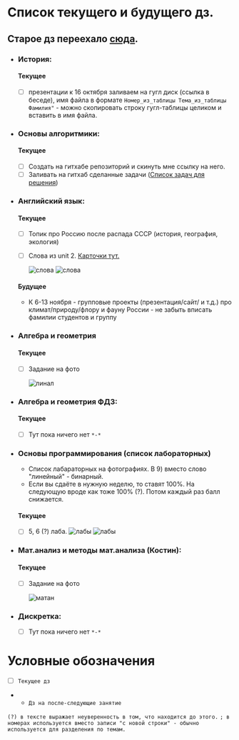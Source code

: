 # Список текущего и будущего дз.
## __Старое дз переехало [сюда](архив_дз.md).__

- ### История:
    #### Текущее
	- [ ] презентации к 16 октября заливаем на гугл диск (ссылка в беседе), имя файла в формате `Номер_из_таблицы Тема_из_таблицы Фамилия"` - можно скопировать строку гугл-таблицы целиком и вставить в имя файла.

- ### Основы алгоритмики:
    #### Текущее
    - [ ] Создать на гитхабе репозиторий и скинуть мне ссылку на него.
	- [ ] Заливать на гитхаб сделанные задачи ([Cписок задач для решения](https://github.com/Vibof/ProgrammingManual))

- ### Английский язык:
    #### Текущее
    - [ ] Топик про Россию после распада СССР (история, география, экология)
    - [ ] Слова из unit 2. [Карточки тут.](https://quizlet.com/_8umo4q?x=1qqt&i=1orgvy)
        
        ![слова](англ_1.jpg) ![слова](англ_2.jpg)
    #### Будущее
    - К 6-13 ноября - групповые проекты (презентация/сайт/ и т.д.) про климат/природу/флору и фауну России - не забыть вписать фамилии студентов и группу

- ### Алгебра и геометрия 
    #### Текущее
    - [ ] Задание на фото

        ![линал](линал1.jpg)

- ### Алгебра и геометрия ФДЗ:
    #### Текущее
    - [ ] Тут пока ничего нет `*-*`
	
- ### Основы программирования (список лабораторных)
    - Список лабараторных на фотографиях. В 9) вместо слово "линейный" - бинарный.  
    - Если вы сдаёте в нужную неделю, то ставят 100%. На следующую вроде как тоже 100% (?). Потом каждый раз балл снижается.
    
    #### Текущее
    - [ ] 5, 6 (?) лаба.
        ![лабы](основы_программирования1.jpg)
        ![лабы](основы_программирования2.jpg)
	
- ### Мат.анализ и методы мат.анализа (Костин):
    #### Текущее
    - [ ] Задание на фото

        ![матан](матан2.jpg)

- ### Дискретка:
    - [ ] Тут пока ничего нет `*-*`
	
    
# Условные обозначения
- [ ] `Текущее дз`
- - `Дз на после-следующие занятие`

`(?) в тексте выражает неуверенность в том, что находится до этого.`
`; в номерах используется вместо записи "с новой строки" - обычно используется для разделения по темам. `